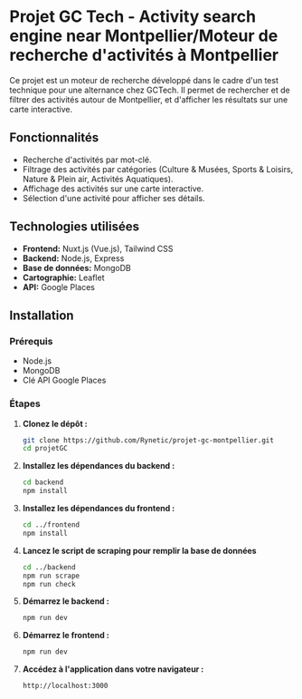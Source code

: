 # Projet GC Tech - Activity search engine near Montpellier/Moteur de recherche d'activités à Montpellier

Ce projet est un moteur de recherche développé dans le cadre d'un test technique pour une alternance chez GCTech. Il permet de rechercher et de filtrer des activités autour de Montpellier, et d'afficher les résultats sur une carte interactive.

## Fonctionnalités

*   Recherche d'activités par mot-clé.
*   Filtrage des activités par catégories (Culture & Musées, Sports & Loisirs, Nature & Plein air, Activités Aquatiques).
*   Affichage des activités sur une carte interactive.
*   Sélection d'une activité pour afficher ses détails.

## Technologies utilisées

*   **Frontend:** Nuxt.js (Vue.js), Tailwind CSS
*   **Backend:** Node.js, Express
*   **Base de données:** MongoDB
*   **Cartographie:** Leaflet
*   **API:** Google Places

## Installation

### Prérequis

*   Node.js
*   MongoDB
*   Clé API Google Places

### Étapes

1. **Clonez le dépôt :**

    ```bash
    git clone https://github.com/Rynetic/projet-gc-montpellier.git
    cd projetGC
    ```

2. **Installez les dépendances du backend :**

    ```bash
    cd backend
    npm install
    ```

3. **Installez les dépendances du frontend :**

    ```bash
    cd ../frontend
    npm install
    ```

4. **Lancez le script de scraping pour remplir la base de données**
    
    ```bash
    cd ../backend
    npm run scrape
    npm run check
    ```

5. **Démarrez le backend :**

    ```bash
    npm run dev
    ```

6. **Démarrez le frontend :**

    ```bash
    npm run dev
    ```

7. **Accédez à l'application dans votre navigateur :**

    ```
    http://localhost:3000
    ```

